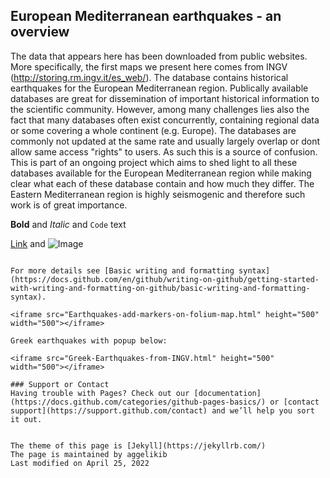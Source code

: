 ## European Mediterranean earthquakes - an overview

The data that appears here has been downloaded from public websites. More specifically, the first maps we present here comes from INGV (http://storing.rm.ingv.it/es_web/). The database contains historical earthquakes for the European Mediterranean region. Publically available databases are great for dissemination of important historical information to the scientific community. However, among many challenges lies also the fact that many databases often exist concurrently, containing regional data or some covering a whole continent (e.g. Europe). The databases are commonly not updated at the same rate and usually largely overlap or dont allow same access "rights" to users. As such this is a source of confusion. This is part of an ongoing project which aims to shed light to all these databases available for the European Mediterranean region while making clear what each of these database contain and how much they differ. The Eastern Mediterranean region is highly seismogenic and therefore such work is of great importance.

**Bold** and _Italic_ and `Code` text

[Link](url) and ![Image](src)
```

For more details see [Basic writing and formatting syntax](https://docs.github.com/en/github/writing-on-github/getting-started-with-writing-and-formatting-on-github/basic-writing-and-formatting-syntax).

<iframe src="Earthquakes-add-markers-on-folium-map.html" height="500" width="500"></iframe>

Greek earthquakes with popup below:

<iframe src="Greek-Earthquakes-from-INGV.html" height="500" width="500"></iframe>

### Support or Contact
Having trouble with Pages? Check out our [documentation](https://docs.github.com/categories/github-pages-basics/) or [contact support](https://support.github.com/contact) and we’ll help you sort it out.


The theme of this page is [Jekyll](https://jekyllrb.com/)
The page is maintained by aggelikib
Last modified on April 25, 2022
